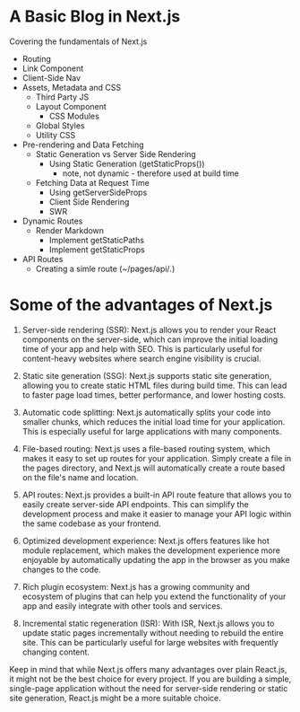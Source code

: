 # A Basic Blog in Next.js

 Covering the fundamentals of Next.js
- Routing
- Link Component
- Client-Side Nav
- Assets, Metadata and CSS
  - Third Party JS
  - Layout Component
    - CSS Modules
  - Global Styles
  - Utility CSS 
- Pre-rendering and Data Fetching
  - Static Generation vs Server Side Rendering
    - Using Static Generation (getStaticProps()) 
      - note, not dynamic - therefore used at build time
  - Fetching Data at Request Time
    - Using getServerSideProps 
    - Client Side Rendering
    - SWR
- Dynamic Routes
  - Render Markdown
    - Implement getStaticPaths
    -  Implement getStaticProps
-  API Routes
   -  Creating a simle route (~/pages/api/*.*)


# Some of the advantages of Next.js
1. Server-side rendering (SSR): Next.js allows you to render your React components on the server-side, which can improve the initial loading time of your app and help with SEO. This is particularly useful for content-heavy websites where search engine visibility is crucial.

2. Static site generation (SSG): Next.js supports static site generation, allowing you to create static HTML files during build time. This can lead to faster page load times, better performance, and lower hosting costs.

3. Automatic code splitting: Next.js automatically splits your code into smaller chunks, which reduces the initial load time for your application. This is especially useful for large applications with many components.

4. File-based routing: Next.js uses a file-based routing system, which makes it easy to set up routes for your application. Simply create a file in the pages directory, and Next.js will automatically create a route based on the file's name and location.

5. API routes: Next.js provides a built-in API route feature that allows you to easily create server-side API endpoints. This can simplify the development process and make it easier to manage your API logic within the same codebase as your frontend.

6. Optimized development experience: Next.js offers features like hot module replacement, which makes the development experience more enjoyable by automatically updating the app in the browser as you make changes to the code.

7. Rich plugin ecosystem: Next.js has a growing community and ecosystem of plugins that can help you extend the functionality of your app and easily integrate with other tools and services.

8. Incremental static regeneration (ISR): With ISR, Next.js allows you to update static pages incrementally without needing to rebuild the entire site. This can be particularly useful for large websites with frequently changing content.

Keep in mind that while Next.js offers many advantages over plain React.js, it might not be the best choice for every project. If you are building a simple, single-page application without the need for server-side rendering or static site generation, React.js might be a more suitable choice.
 